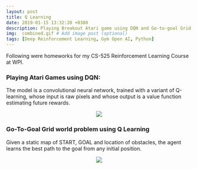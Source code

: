 ```yaml
---
layout: post
title: Q Learning
date: 2019-01-15 13:32:20 +0300
description: Playing Breakout Atari game using DQN and Go-to-goal Grid world problem using Q Learning.       
img:  combined.gif # Add image post (optional)
tags: [Deep Reinforcement Learning, Gym Open AI, Python]
---
```


Following were homeworks for my CS-525 Reinforcement Learning Course at WPI.
### Playing Atari Games using DQN:
The model is a convolutional neural network, trained with a variant of Q-learning, whose input is raw pixels and whose output is a value function estimating future rewards.   
<p align="center">
    <img src="{{site.baseurl}}/assets/img/breakout.gif">
</p>


### Go-To-Goal Grid world problem using Q Learning
Given a static map of START, GOAL and location of obstacles, the agent learns the best path to the goal from any initial position.
<p align="center">
    <img src="{{site.baseurl}}/assets/img/qlearning.gif">
</p>